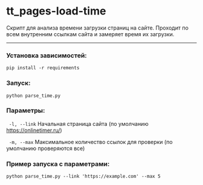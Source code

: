 # tt_pages-load-time

Скрипт для анализа времени загрузки страниц на сайте. Проходит по всем внутренним ссылкам сайта и замеряет время их
загрузки.
___

### Установка зависимостей:

```
pip install -r requirements
```

### Запуск:

```
python parse_time.py
```

### Параметры:

``` -l, --link``` Начальная страница сайта (по умолчанию https://onlinetimer.ru/)

``` -m, --max```  Максимальное количество ссылок для проверки (по умолчанию проверяются все)

### Пример запуска с параметрами:

```python parse_time.py --link 'https://example.com' --max 5```
